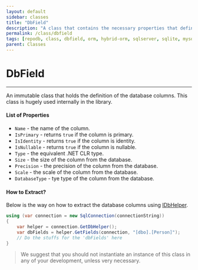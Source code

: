 ```yaml
---
layout: default
sidebar: classes
title: "DbField"
description: "A class that contains the necessary properties that defines a database field."
permalink: /class/dbfield
tags: [repodb, class, dbfield, orm, hybrid-orm, sqlserver, sqlite, mysql, postgresql]
parent: Classes
---
```


# DbField

---

An immutable class that holds the definition of the database columns. This class is hugely used internally in the library.

#### List of Properties

- `Name` - the name of the column.
- `IsPrimary` - returns `true` if the column is primary.
- `IsIdentity` - returns `true` if the column is identity.
- `IsNullable` - returns `true` if the column is nullable.
- `Type` - the equivalent .NET CLR type.
- `Size` - the size of the column from the database.
- `Precision` - the precision of the column from the database.
- `Scale` - the scale of the column from the database.
- `DatabaseType` - tye type of the column from the database.

#### How to Extract?

Below is the way on how to extract the database columns using [IDbHelper](/interface/idbhelper).

```csharp
using (var connection = new SqlConnection(connectionString))
{
    var helper = connection.GetDbHelper();
    var dbFields = helper.GetFields(connection, "[dbo].[Person]");
    // Do the stuffs for the 'dbFields' here
}
```

> We suggest that you should not instantiate an instance of this class in any of your development, unless very necessary.